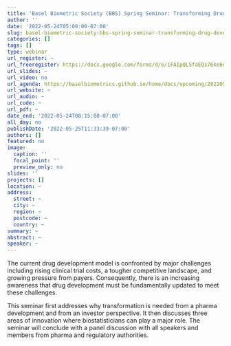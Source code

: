 ```yaml
---
title: 'Basel Biometric Society (BBS) Spring Seminar: Transforming Drug Development'
author: ''
date: '2022-05-24T05:00:00-07:00'
slug: basel-biometric-society-bbs-spring-seminar-transforming-drug-development
categories: []
tags: []
type: webinar
url_register: ~
url_freeregister: https://docs.google.com/forms/d/e/1FAIpQLSfaEQs76ke6olIvtMq88ryPvW3nlW1qd4_1GC0O9w42IJ2mPA/viewform
url_slides: ~
url_video: no
url_agenda: https://baselbiometrics.github.io/home/docs/upcoming/20220524/agenda.pdf
url_website: ~
url_audio: ~
url_code: ~
url_pdf: ~
date_end: '2022-05-24T08:15:00-07:00'
all_day: no
publishDate: '2022-05-25T11:33:39-07:00'
authors: []
featured: no
image:
  caption: ''
  focal_point: ''
  preview_only: no
slides: ''
projects: []
location: ~
address:
  street: ~
  city: ~
  region: ~
  postcode: ~
  country: ~
summary: ~
abstract: ~
speaker: ~
---
```

<!--more-->
The current drug development model is confronted by major challenges including rising clinical trial costs, a tougher competitive landscape, and 
growing pressure from payers. Consequently, there is an increasing
awareness that drug development must be fundamentally updated to meet
these challenges.  

This seminar first addresses why transformation is needed from a pharma
development and from an investor perspective. It then discusses three areas 
of innovation where biostatisticians can play a major role. The seminar will 
conclude with a panel discussion with all speakers and members from 
pharma and regulatory authorities.  